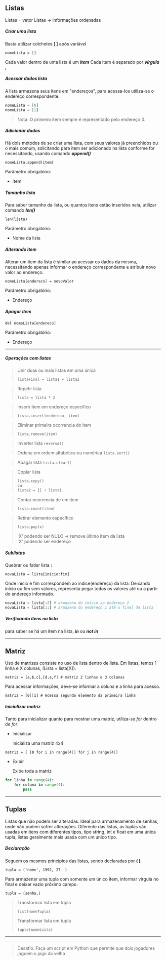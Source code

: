 ## Listas

Listas = vetor
Listas -> informações ordenadas

##### Criar uma lista

Basta utilizar colchetes __[ ]__ após variável

`nomeLista = []`


Cada valor dentro de uma lista é um ___item___
Cada item é separado por ___vírgula ,___

##### Acessar dados lista

A lista armazena seus itens em "endereços", para acessa-los utiliza-se o endereço correspondente.

```python
nomeLista = [0]
nomeLista = [1]
```

> Nota: O primeiro item sempre é representado pelo endereço 0.

##### Adicionar dados

Há dois métodos de se criar uma lista, com seus valores já preenchidos ou o mais comum, solicitando para item ser
adicionado na lista conforme for necessitando, usando comando ___append()___

`nomeLista.append(item)`

Parâmetro obrigatório:
- Item

##### Tamanho lista

Para saber tamanho da lista, ou quantos itens estão inseridos nela, utilizar comando ___len()___

`len(lista)`

Parâmetro obrigatório:
- Nome da lista

##### Alterando item

Alterar um item da lista é similar ao acessar os dados da mesma, necessitando apenas informar o endereço correspondente 
e atribuir novo valor ao endereço.

`nomeLista[endereco] = novoValor`

Parâmetro obrigatório:
- Endereço

##### Apagar item

`del nomeLista[endereco]`

Parâmetro obrigatório:
- Endereço

***
##### Operações com listas

>Unir duas ou mais listas em uma única
>
>`listaFinal = lista1 + lista2`

>Repetir lista 
>
>`lista = lista * 2`

>Inserir item em endereço específico
>
>`lista.insert(endereco, item)`

>Eliminar primeira ocorrencia do item
>
>`lista.remove(item)`

>Inverter lista
>`reverse()`

>Ordena em ordem alfabética ou numérica
>`lista.sort()`

>Apagar lista
>`lista.clear()`

>Copiar lista
>```python
>lista.copy()
>ou
>lista2 = [] + lista1
>```

>Contar ocorrencia de um item
>
>`lista.count(item)`

>Retirar elemento específico
>
>`lista.pop(x)`
>
>'X' podendo ser NULO -> remove último item da lista<br>
>'X' podendo ser endereço

##### Sublistas

Quebrar ou fatiar lista __:__

`novaLista = lista[inicio:fim]`

Onde início e fim correspondem ao índice(endereço) da lista.
Deixando início ou fim sem valores, representa pegar todos os valores até ou a partir do endereço informado.

```python
novaLista = lista[:2] # armazena do início ao endereço 2
novaLista = lista[1:] # armazena do endereço 1 até o final da lista
```

##### Verificando itens na lista

para saber se há um item na lista, ___in___ ou ___not in___
***

## Matriz

Uso de matrizes consiste no uso de lista dentro de lista. Em listas, temos 1 linha e X colunas, (Lista = lista[X]). 

`matriz = [a,b,c],[d,e,f] # matriz 2 linhas e 3 colunas `

Para acessar informações, deve-se informar a coluna e a linha para acesso.

`matriz = [0][1] # Acessa segundo elemento da primeira linha`

##### Inicializar matriz

Tanto para inicializar quanto para mostrar uma matriz, utiliza-se _for_ dentro de _for_.

* Inicializar

    Inicializa uma matriz 4x4
    
`matriz = [ [0 for i in range(4)] for j in range(4)]`

* Exibir

    Exibe toda a matriz  
```python
for linha in range(4):
    for coluna in range(4):
        pass    
```
***
## Tuplas

Listas que não podem ser alteradas. Ideal para armazenamento de senhas, onde não podem sofrer alterações.
Diferente das listas, as tuplas são usadas em itens com diferentes tipos, tipo string, int e float em uma única tupla, 
listas geralmente mais usada com um único tipo.


##### Declaração

Seguem os mesmos princípios das listas, sendo declaradas por __( )__.

`tupla = ('nome', 1992, 27  )`

Para armazenar uma tupla com somente um único item, informar vírgula no final e deixar vazio próximo campo.

`tupla = (senha,)`

> Transformar lista em tupla
>
> `list(nomeTupla)`
>
> Transformar lista em tupla
>
> `tuple(nomeLista)`
***
***

> Desafio: Faça um script em Python que permite que dois jogadores joguem o jogo da velha
>
